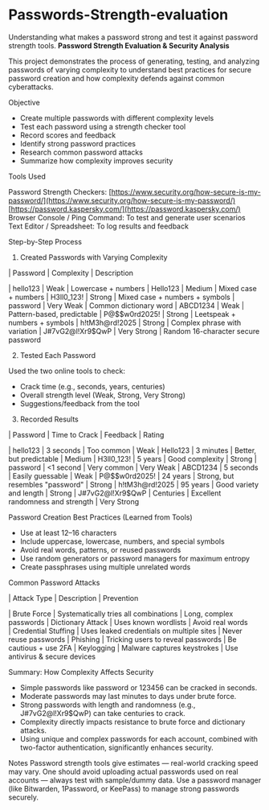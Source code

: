 # Passwords-Strength-evaluation
Understanding what makes a password strong and test it against password strength tools.
 **Password Strength Evaluation & Security Analysis**

This project demonstrates the process of generating, testing, and analyzing passwords of varying complexity to understand best practices for secure password creation and how complexity defends against common cyberattacks.

Objective

- Create multiple passwords with different complexity levels  
- Test each password using a strength checker tool  
- Record scores and feedback  
- Identify strong password practices  
- Research common password attacks  
- Summarize how complexity improves security

Tools Used

Password Strength Checkers:
[https://www.security.org/how-secure-is-my-password/](https://www.security.org/how-secure-is-my-password/) [https://password.kaspersky.com/](https://password.kaspersky.com/)
Browser Console / Ping Command: To test and generate user scenarios
Text Editor / Spreadsheet: To log results and feedback

Step-by-Step Process

1. Created Passwords with Varying Complexity

| Password          | Complexity  | Description 

| hello123          | Weak        | Lowercase + numbers 
| Hello123          | Medium      | Mixed case + numbers 
| H3ll0_123!        | Strong      | Mixed case + numbers + symbols 
| password          | Very Weak   | Common dictionary word 
| ABCD1234          | Weak        | Pattern-based, predictable 
| P@$$w0rd2025!     | Strong      | Leetspeak + numbers + symbols
| h!tM3h@rd!2025    | Strong      | Complex phrase with variation 
| J#7vG2@l!Xr9$QwP  | Very Strong | Random 16-character secure password 


2. Tested Each Password

Used the two online tools to check:
- Crack time (e.g., seconds, years, centuries)
- Overall strength level (Weak, Strong, Very Strong)
- Suggestions/feedback from the tool

3. Recorded Results

| Password         | Time to Crack | Feedback                          | Rating 

| hello123         | 3 seconds     | Too common                        | Weak 
| Hello123         | 3 minutes     | Better, but predictable           | Medium 
| H3ll0_123!       | 5 years       | Good complexity                   | Strong 
| password         | <1 second     | Very common                       | Very Weak 
| ABCD1234         | 5 seconds     | Easily guessable                  | Weak 
| P@$$w0rd2025!    | 24 years      | Strong, but resembles "password"  | Strong 
| h!tM3h@rd!2025   | 95 years      | Good variety and length           | Strong 
| J#7vG2@l!Xr9$QwP | Centuries     | Excellent randomness and strength | Very Strong 

Password Creation Best Practices (Learned from Tools)

- Use at least 12–16 characters
- Include uppercase, lowercase, numbers, and special symbols
- Avoid real words, patterns, or reused passwords
- Use random generators or password managers for maximum entropy
- Create passphrases using multiple unrelated words


Common Password Attacks

| Attack Type         | Description                               | Prevention 

| Brute Force         | Systematically tries all combinations     | Long, complex passwords 
| Dictionary Attack   | Uses known wordlists                      | Avoid real words   
| Credential Stuffing | Uses leaked credentials on multiple sites | Never reuse passwords 
| Phishing            | Tricking users to reveal passwords        | Be cautious + use 2FA 
| Keylogging          | Malware captures keystrokes               | Use antivirus & secure devices 


Summary: How Complexity Affects Security

- Simple passwords like password or 123456 can be cracked in seconds.
- Moderate passwords may last minutes to days under brute force.
- Strong passwords with length and randomness (e.g., J#7vG2@l!Xr9$QwP) can take centuries to crack.
- Complexity directly impacts resistance to brute force and dictionary attacks.
- Using unique and complex passwords for each account, combined with two-factor authentication, significantly enhances security.


Notes
Password strength tools give estimates — real-world cracking speed may vary.
One should avoid uploading actual passwords used on real accounts — always test with sample/dummy data.
Use a password manager (like Bitwarden, 1Password, or KeePass) to manage strong passwords securely.



